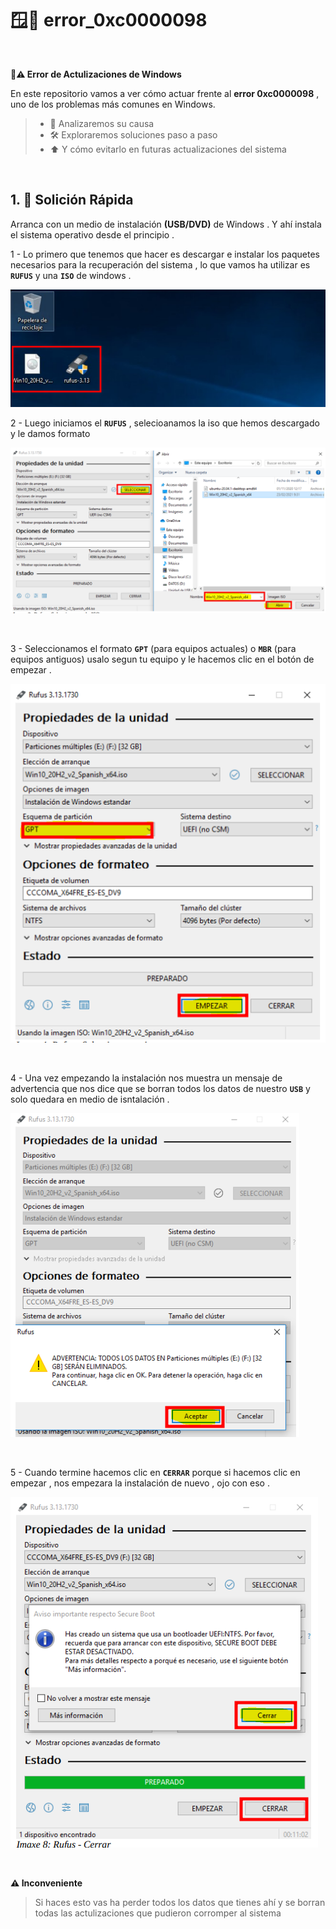 # 🪟🚫 error_0xc0000098
<br>

**🚫⚠️ Error de Actulizaciones de Windows** 
<br>

En este repositorio vamos a ver cómo actuar frente al **error 0xc0000098** , uno de los problemas más comunes en Windows.
>   - 🔧 Analizaremos su causa
>   - 🛠️ Exploraremos soluciones paso a paso
>   - ⬆️ Y cómo evitarlo en futuras actualizaciones del sistema

<br>

## 1. 🚀 Solición Rápida


Arranca con un medio de instalación **(USB/DVD)** de Windows . Y ahí instala 
el sistema operativo desde el principio .

1 - Lo primero que tenemos que hacer es descargar e instalar los paquetes necesarios para la recuperación del sistema , lo que vamos ha utilizar es **``RUFUS``** y una **``ISO``** de windows .

![Descarga e instalacion de paquetes](./img/medio_instalacion/instalacion_de_paquetes.png)
<br>

2 - Luego iniciamos el **``RUFUS``** , selecioanamos la iso que hemos descargado y le damos formato 

![Iniciando RUFUS 1](./img/medio_instalacion/creando_iso_rufus1.png)

<br>

3 - Seleccionamos el formato **``GPT``** (para equipos actuales) o **``MBR``** (para equipos antiguos)
usalo segun tu equipo y le hacemos clic en el botón de empezar .

![Iniciando RUFUS 2](./img/medio_instalacion/creando_iso_rufus2.png)

<br>

4 - Una vez empezando la instalación nos muestra un mensaje de advertencia que nos dice que se borran todos los datos de nuestro **``USB``** y solo quedara en medio de isntalación .

![Iniciando RUFUS 3](./img/medio_instalacion/creando_iso_rufus3.png)

<br>

5 - Cuando termine hacemos clic en **``CERRAR``** porque si hacemos clic en empezar , nos empezara la instalación de nuevo , ojo con eso .

![Iniciando RUFUS 4](./img/medio_instalacion/creando_iso_rufus4.png)

<br>

**⚠️ Inconveniente**

>Si haces esto vas ha perder todos los datos que tienes ahí y se borran todas las actulizaciones que pudieron corromper al sistema